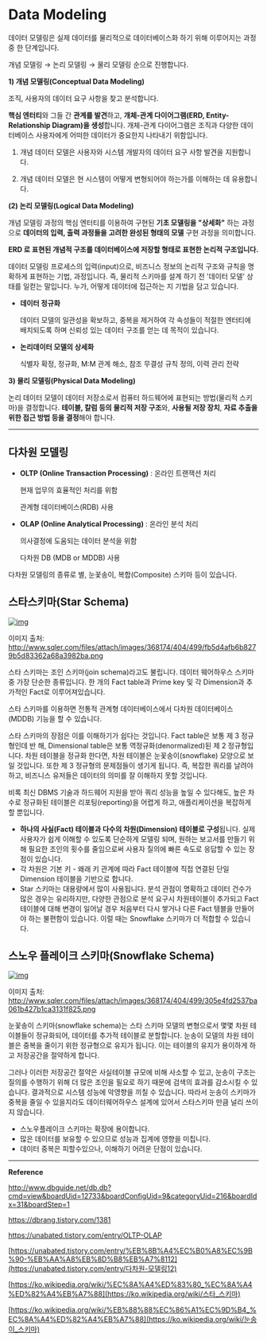 # Data Modeling

데이터 모델링은 실제 데이터를 물리적으로 데이터베이스화 하기 위해 이루어지는 과정 중 한 단계입니다.

개념 모델링 → 논리 모델링 → 물리 모델링 순으로 진행합니다.





**1) 개념 모델링(Conceptual Data Modeling)**

 조직, 사용자의 데이터 요구 사항을 찾고 분석합니다.

 **핵심 엔터티**와 그들 간 **관계를 발견**하고, **개체-관계 다이어그램(ERD, Entity-Relationship Diagram)을 생성**합니다. 개체-관계 다이어그램은 조직과 다양한 데이터베이스 사용자에게 어떠한 데이터가 중요한지 나타내기 위함입니다.

 1) 개념 데이터 모델은 사용자와 시스템 개발자의 데이터 요구 사항 발견을 지원합니다.

 2) 개념 데이터 모델은 현 시스템이 어떻게 변형되어야 하는가를 이해하는 데 유용합니다.





**(2) 논리 모델링(Logical Data Modeling)**

 개념 모델링 과정의 핵심 엔터티를 이용하여 구현된 **기초 모델링을 "상세화"** 하는 과정으로 **데이터의 입력, 출력 과정들을 고려한 완성된 형태의 모델** 구현 과정을 의미합니다.

**ERD 로 표현된 개념적 구조를 데이터베이스에 저장할 형태로 표현한 논리적 구조입니다.**



 데이터 모델링 프로세스의 입력(input)으로, 비즈니스 정보의 논리적 구조와 규칙을 명확하게 표현하는 기법, 과정입니다. 즉, 물리적 스키마를 설계 하기 전 '데이터 모델' 상태를 일컫는 말입니다. 누가, 어떻게 데이터에 접근하는 지 기법을 담고 있습니다.

- **데이터 정규화**

  데이터 모델의 일관성을 확보하고, 중복을 제거하여 각 속성들이 적절한 엔터티에 배치되도록 하며 신뢰성 있는 데이터 구조를 얻는 데 목적이 있습니다.

- **논리데이터 모델의 상세화**

  식별자 확정, 정규화, M:M 관계 해소, 참조 무결성 규칙 정의, 이력 관리 전략



**3) 물리 모델링(Physical Data Modeling)**

 

 논리 데이터 모델이 데이터 저장소로서 컴퓨터 하드웨어에 표현되는 방법(물리적 스키마)을 결정합니다. **테이블, 칼럼 등의 물리적 저장 구조**와, **사용될 저장 장치**, **자료 추출을 위한 접근 방법 등을 결정**해야 합니다.

------

## 다차원 모델링

- **OLTP (Online Transaction Processing)** : 온라인 트랜잭션 처리

   현재 업무의 효율적인 처리를 위함

   관계형 데이터베이스(RDB) 사용

- **OLAP (Online Analytical Processing)** : 온라인 분석 처리

   의사결정에 도움되는 데이터 분석을 위함

   다차원 DB (MDB or MDDB) 사용

다차원 모델링의 종류로 별, 눈꽃송이, 복합(Composite) 스키마 등이 있습니다.





## 스타스키마(Star Schema)

[![img](https://camo.githubusercontent.com/4e4a66e926cc0eebe081bd48498a5d1afd2cf274/687474703a2f2f7777772e73716c65722e636f6d2f66696c65732f6174746163682f696d616765732f3336383137342f3430342f3439392f66623564346166623662383237396235643833333632613638613339383262612e706e67)](https://camo.githubusercontent.com/4e4a66e926cc0eebe081bd48498a5d1afd2cf274/687474703a2f2f7777772e73716c65722e636f6d2f66696c65732f6174746163682f696d616765732f3336383137342f3430342f3439392f66623564346166623662383237396235643833333632613638613339383262612e706e67)

이미지 출처: http://www.sqler.com/files/attach/images/368174/404/499/fb5d4afb6b8279b5d83362a68a3982ba.png



스타 스키마는 조인 스키마(join schema)라고도 불립니다. 데이터 웨어하우스 스키마 중 가장 단순한 종류입니다. 한 개의 Fact table과 Prime key 및 각 Dimension과 추가적인 Fact로 이루어져있습니다. 

스타 스키마를 이용하면 전통적 관계형 데이터베이스에서 다차원 데이터베이스(MDDB) 기능을 할 수 있습니다.

스타 스키마의 장점은 이를 이해하기가 쉽다는 것입니다. Fact table은 보통 제 3 정규형인데 반 해, Dimensional table은 보통 역정규화(denormalized)된 제 2 정규형입니다. 차원 테이블을 정규화 한다면, 차원 테이블은 눈꽃송이(snowflake) 모양으로 보일 것입니다. 또한 제 3 정규형의 문제점들이 생기게 됩니다. 즉, 복잡한 쿼리를 날려야 하고, 비즈니스 유저들은 데이터의 의미를 잘 이해하지 못할 것입니다. 

비록 최신 DBMS 기술과 하드웨어 지원을 받아 쿼리 성능을 높일 수 있다해도, 높은 차수로 정규화된 테이블은 리포팅(reporting)을 어렵게 하고, 애플리케이션을 복잡하게 할 뿐입니다.









- **하나의 사실(Fact) 테이블과 다수의 차원(Dimension) 테이블로 구성**됩니다. 실제 사용자가 쉽게 이해할 수 있도록 단순하게 모델링 되며, 원하는 보고서를 만들기 위해 필요한 조인의 횟수를 줄임으로써 사용자 질의에 빠른 속도로 응답할 수 있는 장점이 있습니다.
- 각 차원은 기본 키 - 왜래 키 관계에 따라 Fact 테이블에 직접 연결된 단일 Dimension 테이블을 기반으로 합니다.
- Star 스키마는 대용량에서 많이 사용됩니다. 분석 관점이 명확하고 데이터 건수가 많은 경우는 유리하지만, 다양한 관점으로 분석 요구시 차원테이블이 추가되고 Fact 테이블에 대해 변경이 일어날 경우 처음부터 다시 쌓거나 다른 Fact 텡블을 만들어야 하는 불편함이 있습니다. 이럴 때는 Snowflake 스키마가 더 적합할 수 있습니다.

## 스노우 플레이크 스키마(Snowflake Schema)

[![img](https://camo.githubusercontent.com/f0cfb1cc5bb0761e3e666da9b4dc46b12f0d7c0f/687474703a2f2f7777772e73716c65722e636f6d2f66696c65732f6174746163682f696d616765732f3336383137342f3430342f3439392f33303565346664323533376261303631623432376231636133313331663832352e706e67)](https://camo.githubusercontent.com/f0cfb1cc5bb0761e3e666da9b4dc46b12f0d7c0f/687474703a2f2f7777772e73716c65722e636f6d2f66696c65732f6174746163682f696d616765732f3336383137342f3430342f3439392f33303565346664323533376261303631623432376231636133313331663832352e706e67)

이미지 출처: http://www.sqler.com/files/attach/images/368174/404/499/305e4fd2537ba061b427b1ca3131f825.png



눈꽃송이 스키마(snowflake schema)는 스타 스키마 모델의 변형으로서 몇몇 차원 테이블들이 정규화되어, 데이터를 추가적 테이블로 분할합니다. 눈송이 모델의 차원 테이블은 중복을 줄이기 위한 정규형으로 유지가 됩니다. 이는 테이블의 유지가 용이하게 하고 저장공간을 절약하게 합니다. 

그러나 이러한 저장공간 절약은 사실테이블 규모에 비해 사소할 수 있고, 눈송이 구조는 질의를 수행하기 위해 더 많은 조인을 필요로 하기 때문에 검색의 효과를 감소시킬 수 있습니다. 결과적으로 시스템 성능에 악영향을 끼칠 수 있습니다. 따라서 눈송이 스키마가 중복을 줄일 수 있을지라도 데이터웨어하우스 설계에 있어서 스타스키마 만큼 널리 쓰이지 않습니다.







- 스노우플레이크 스키마는 확장에 용이합니다.
- 많은 데이터를 보유할 수 있으므로 성능과 집계에 영향을 미칩니다.
- 데이터 중복은 피할수있으나, 이해하기 어려운 단점이 있습니다.

------

**Reference**

http://www.dbguide.net/db.db?cmd=view&boardUid=12733&boardConfigUid=9&categoryUid=216&boardIdx=31&boardStep=1

https://dbrang.tistory.com/1381

https://unabated.tistory.com/entry/OLTP-OLAP

[https://unabated.tistory.com/entry/%EB%8B%A4%EC%B0%A8%EC%9B%90-%EB%AA%A8%EB%8D%B8%EB%A7%8112](https://unabated.tistory.com/entry/다차원-모델링12)

[https://ko.wikipedia.org/wiki/%EC%8A%A4%ED%83%80_%EC%8A%A4%ED%82%A4%EB%A7%88](https://ko.wikipedia.org/wiki/스타_스키마)

[https://ko.wikipedia.org/wiki/%EB%88%88%EC%86%A1%EC%9D%B4_%EC%8A%A4%ED%82%A4%EB%A7%88](https://ko.wikipedia.org/wiki/눈송이_스키마)